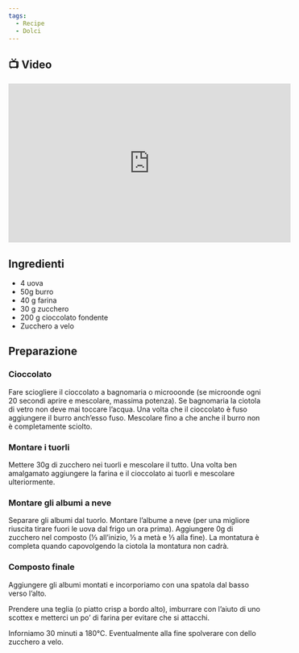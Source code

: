 ```yaml
---
tags:
  - Recipe
  - Dolci
---
```



## 📺 Video

<div class="iframe-container">
  <iframe width="560" height="315" src="https://www.youtube.com/embed/vTW8diBjP54" title="YouTube video player" frameborder="0" allow="accelerometer; autoplay; clipboard-write; encrypted-media; gyroscope; picture-in-picture" allowfullscreen></iframe>
</div>

## Ingredienti
-   4 uova
-   50g burro
-   40 g farina
-   30 g zucchero
-   200 g cioccolato fondente
-   Zucchero a velo

## Preparazione

### Cioccolato

Fare sciogliere il cioccolato a bagnomaria o microoonde (se microonde ogni 20 secondi aprire e mescolare, massima potenza). Se bagnomaria la ciotola di vetro non deve mai toccare l’acqua. Una volta che il cioccolato è fuso aggiungere il burro anch’esso fuso. Mescolare fino a che anche il burro non è completamente sciolto.

### Montare i tuorli

Mettere 30g di zucchero nei tuorli e mescolare il tutto. Una volta ben amalgamato aggiungere la farina e il cioccolato ai tuorli e mescolare ulteriormente.

### Montare gli albumi a neve

Separare gli albumi dal tuorlo. Montare l’albume a neve (per una migliore riuscita tirare fuori le uova dal frigo un ora prima). Aggiungere 0g di zucchero nel composto (⅓ all’inizio, ⅓ a metà e ⅓ alla fine). La montatura è completa quando capovolgendo la ciotola la montatura non cadrà.

### Composto finale

Aggiungere gli albumi montati e incorporiamo con una spatola dal basso verso l’alto.

Prendere una teglia (o piatto crisp a bordo alto), imburrare con l’aiuto di uno scottex e metterci un po’ di farina per evitare che si attacchi.

Inforniamo 30 minuti a 180°C. Eventualmente alla fine spolverare con dello zucchero a velo.